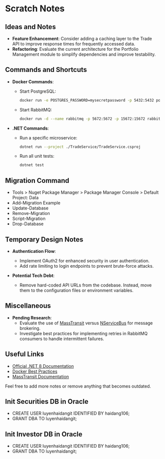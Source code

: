 # Scratch Notes

## Ideas and Notes

- **Feature Enhancement**: Consider adding a caching layer to the Trade API to improve response times for frequently accessed data.
- **Refactoring**: Evaluate the current architecture for the Portfolio Management module to simplify dependencies and improve testability.

## Commands and Shortcuts

- **Docker Commands**:
  - Start PostgreSQL:
    ```bash
    docker run -e POSTGRES_PASSWORD=mysecretpassword -p 5432:5432 postgres
    ```
  - Start RabbitMQ:
    ```bash
    docker run -d --name rabbitmq -p 5672:5672 -p 15672:15672 rabbitmq:3-management
    ```

- **.NET Commands**:
  - Run a specific microservice:
    ```bash
    dotnet run --project ./TradeService/TradeService.csproj
    ```
  - Run all unit tests:
    ```bash
    dotnet test
    ```

## Migration Command

- Tools > Nuget Package Manager > Package Manager Console > Default Project: Data
- Add-Migration Example
- Update-Database
- Remove-Migration
- Script-Migration
- Drop-Database

## Temporary Design Notes

- **Authentication Flow**:
  - Implement OAuth2 for enhanced security in user authentication.
  - Add rate limiting to login endpoints to prevent brute-force attacks.

- **Potential Tech Debt**:
  - Remove hard-coded API URLs from the codebase. Instead, move them to the configuration files or environment variables.

## Miscellaneous

- **Pending Research**:
  - Evaluate the use of [MassTransit](https://masstransit-project.com/) versus [NServiceBus](https://particular.net/nservicebus) for message brokering.
  - Investigate best practices for implementing retries in RabbitMQ consumers to handle intermittent failures.

## Useful Links

- [Official .NET 8 Documentation](https://learn.microsoft.com/en-us/dotnet/core/whats-new/dotnet-8)
- [Docker Best Practices](https://docs.docker.com/develop/best-practices/)
- [MassTransit Documentation](https://masstransit-project.com/documentation/)

Feel free to add more notes or remove anything that becomes outdated.

## Init Securities DB in Oracle
- CREATE USER luyenhaidangit IDENTIFIED BY haidang106;
- GRANT DBA TO luyenhaidangit;

## Init Investor DB in Oracle
- CREATE USER luyenhaidangit IDENTIFIED BY haidang106;
- GRANT DBA TO luyenhaidangit;
